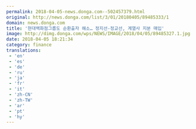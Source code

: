 ```yaml
---
permalink: 2018-04-05-news.donga.com--502457379.html
original: http://news.donga.com/list/3/01/20180405/89485333/1
domain: news.donga.com
title: '현대백화점그룹도 순환출자 해소… 정지선-정교선, 계열사 지분 매입'
image: http://dimg.donga.com/wps/NEWS/IMAGE/2018/04/05/89485327.1.jpg
date: 2018-04-05 18:21:34
category: finance
translations: 
 - 'en'
 - 'es'
 - 'de'
 - 'ru'
 - 'ja'
 - 'fr'
 - 'it'
 - 'zh-CN'
 - 'zh-TW'
 - 'ar'
 - 'pt'
 - 'hy'
---
```


